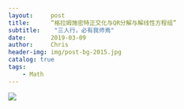 ```yaml
---
layout:     post
title:      “格拉姆施密特正交化与QR分解与解线性方程组”
subtitle:    "三人行，必有我师焉"
date:       2019-03-09
author:     Chris
header-img: img/post-bg-2015.jpg
catalog: true
tags:
    - Math
---
```


![](https://ws2.sinaimg.cn/large/006tKfTcgy1g0wxlgaj8mj31400u0hdv.jpg)
